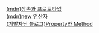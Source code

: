 [(mdn)상속과 프로토타입](https://developer.mozilla.org/ko/docs/Web/JavaScript/Guide/Inheritance_and_the_prototype_chain)  
[(mdn)new 연산자](https://developer.mozilla.org/en-US/docs/Web/JavaScript/Reference/Operators/new)  
[(기발자님 블로그)Property와 Method](https://brunch.co.kr/@brunch92ny/17)